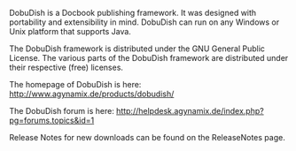 DobuDish is a Docbook publishing framework. It was designed with portability and extensibility in mind. DobuDish can run on any Windows or Unix platform that supports Java.

The DobuDish framework is distributed under the GNU General Public License. The various parts of the DobuDish framework are distributed under their respective (free) licenses.

The homepage of DobuDish is here: http://www.agynamix.de/products/dobudish/

The DobuDish forum is here: http://helpdesk.agynamix.de/index.php?pg=forums.topics&id=1

Release Notes for new downloads can be found on the ReleaseNotes page.
